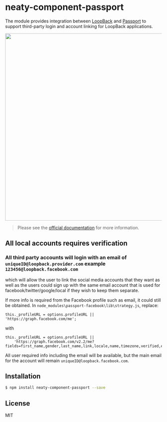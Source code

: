 # neaty-component-passport

The module provides integration between [LoopBack](http://loopback.io) and
[Passport](http://passportjs.org) to support third-party login and account 
linking for LoopBack applications.

<img src="./ids_and_credentials.png" width="600px" />

> Please see the [official documentation](http://docs.strongloop.com/pages/viewpage.action?pageId=3836277) for more information.

## All local accounts requires verification

### All third party accounts will login with an email of `uniqueID@loopback.provider.com` example `123456@loopback.facebook.com`

which will allow the user to link the social media accounts that they want as well as the users could sign up with the same email account that is used for facebook/twitter/google/local if they wish to keep them separate.

If more info is required from the Facebook profile such as email, it could still be obtained. In `node_modules\passport-facebook\lib\strategy.js`, replace:

```
this._profileURL = options.profileURL || 'https://graph.facebook.com/me';
```

with

```
this._profileURL = options.profileURL ||
    'https://graph.facebook.com/v2.2/me?fields=first_name,gender,last_name,link,locale,name,timezone,verified,email,updated_time';
```

All user required info including the email will be available, but the main email for the account will remain `uniqueID@loopback.facebook.com`.

## Installation

```sh
$ npm install neaty-component-passport --save
```

## License

MIT
